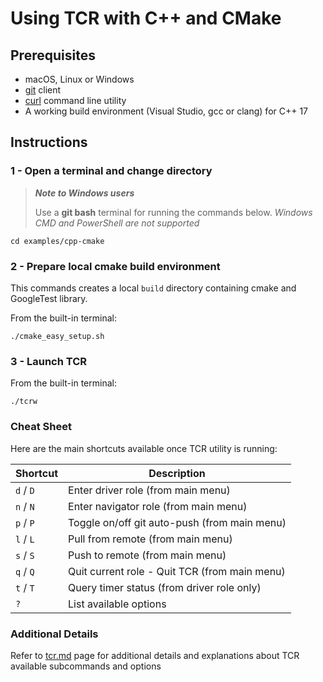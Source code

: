 # Using TCR with C++ and CMake

## Prerequisites

- macOS, Linux or Windows
- [git](https://git-scm.com/) client
- [curl](https://curl.se/download.html) command line utility
- A working build environment (Visual Studio, gcc or clang) for C++ 17

## Instructions

### 1 - Open a terminal and change directory

> ***Note to Windows users***
>
> Use a **git bash** terminal for running the commands below.
> _Windows CMD and PowerShell are not supported_

```shell
cd examples/cpp-cmake
```

### 2 - Prepare local cmake build environment

This commands creates a local `build` directory containing cmake and GoogleTest library.

From the built-in terminal:

```shell
./cmake_easy_setup.sh
```

### 3 - Launch TCR

From the built-in terminal:

```shell
./tcrw
```

### Cheat Sheet

Here are the main shortcuts available once TCR utility is running:

| Shortcut  | Description                                   |
|-----------|-----------------------------------------------|
| `d` / `D` | Enter driver role (from main menu)            |
| `n` / `N` | Enter navigator role (from main menu)         |
| `p` / `P` | Toggle on/off git auto-push (from main menu)  |
| `l` / `L` | Pull from remote (from main menu)             |
| `s` / `S` | Push to remote (from main menu)               |
| `q` / `Q` | Quit current role - Quit TCR (from main menu) |
| `t` / `T` | Query timer status (from driver role only)    |
| `?`       | List available options                        |

### Additional Details

Refer to [tcr.md](../../doc/tcr.md) page for additional details and explanations about TCR
available subcommands and options
